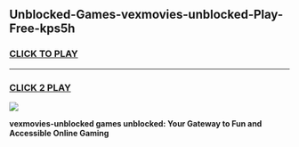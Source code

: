 
## Unblocked-Games-vexmovies-unblocked-Play-Free-kps5h
<h3>
<a href="https://premium76.site?title=vexmovies-unblocked&ref=18A1">CLICK TO PLAY</a></h3>
<hr>

<h3>
<a href="https://premium76.site?title=vexmovies-unblocked&ref=18A1">CLICK 2 PLAY</a>
  
</h3>

<a href="https://premium76.site?title=vexmovies-unblocked&ref=18A1"><img src="https://clearcache.store/games.png"></a>


**vexmovies-unblocked games unblocked: Your Gateway to Fun and Accessible Online Gaming**
